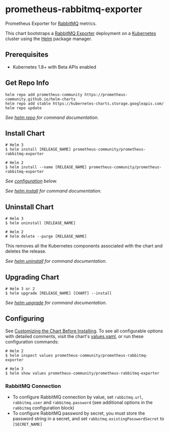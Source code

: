 # prometheus-rabbitmq-exporter

Prometheus Exporter for [RabbitMQ](https://www.rabbitmq.com/) metrics.

This chart bootstraps a [RabbitMQ Exporter](https://github.com/kbudde/rabbitmq_exporter) deployment on a [Kubernetes](http://kubernetes.io) cluster using the [Helm](https://helm.sh) package manager.

## Prerequisites

- Kubernetes 1.8+ with Beta APIs enabled

## Get Repo Info

```console
helm repo add prometheus-community https://prometheus-community.github.io/helm-charts
helm repo add stable https://kubernetes-charts.storage.googleapis.com/
helm repo update
```

_See [helm repo](https://helm.sh/docs/helm/helm_repo/) for command documentation._

## Install Chart

```console
# Helm 3
$ helm install [RELEASE_NAME] prometheus-community/prometheus-rabbitmq-exporter

# Helm 2
$ helm install --name [RELEASE_NAME] prometheus-community/prometheus-rabbitmq-exporter
```

_See [configuration](#configuration) below._

_See [helm install](https://helm.sh/docs/helm/helm_install/) for command documentation._

## Uninstall Chart

```console
# Helm 3
$ helm uninstall [RELEASE_NAME]

# Helm 2
# helm delete --purge [RELEASE_NAME]
```

This removes all the Kubernetes components associated with the chart and deletes the release.

_See [helm uninstall](https://helm.sh/docs/helm/helm_uninstall/) for command documentation._

## Upgrading Chart

```console
# Helm 3 or 2
$ helm upgrade [RELEASE_NAME] [CHART] --install
```

_See [helm upgrade](https://helm.sh/docs/helm/helm_upgrade/) for command documentation._

## Configuring

See [Customizing the Chart Before Installing](https://helm.sh/docs/intro/using_helm/#customizing-the-chart-before-installing). To see all configurable options with detailed comments, visit the chart's [values.yaml](./values.yaml), or run these configuration commands:

```console
# Helm 2
$ helm inspect values prometheus-community/prometheus-rabbitmq-exporter

# Helm 3
$ helm show values prometheus-community/prometheus-rabbitmq-exporter
```

### RabbitMQ Connection

- To configure RabbitMQ connection by value, set `rabbitmq.url`, `rabbitmq.user` and `rabbitmq.password` (see additional options in the `rabbitmq` configuration block)
- To configure RabbitMQ password by secret, you must store the password string in a secret, and set `rabbitmq.existingPasswordSecret` to `[SECRET_NAME]`
